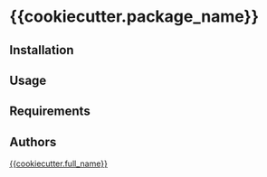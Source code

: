 # {{cookiecutter.package_name}}

## Installation

## Usage

## Requirements

## Authors

[{{cookiecutter.full_name}}](https://github.com/{{cookiecutter.github_username}}) 
